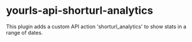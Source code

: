 # yourls-api-shorturl-analytics
This plugin adds a custom API action 'shorturl_analytics' to show stats in a range of dates.
